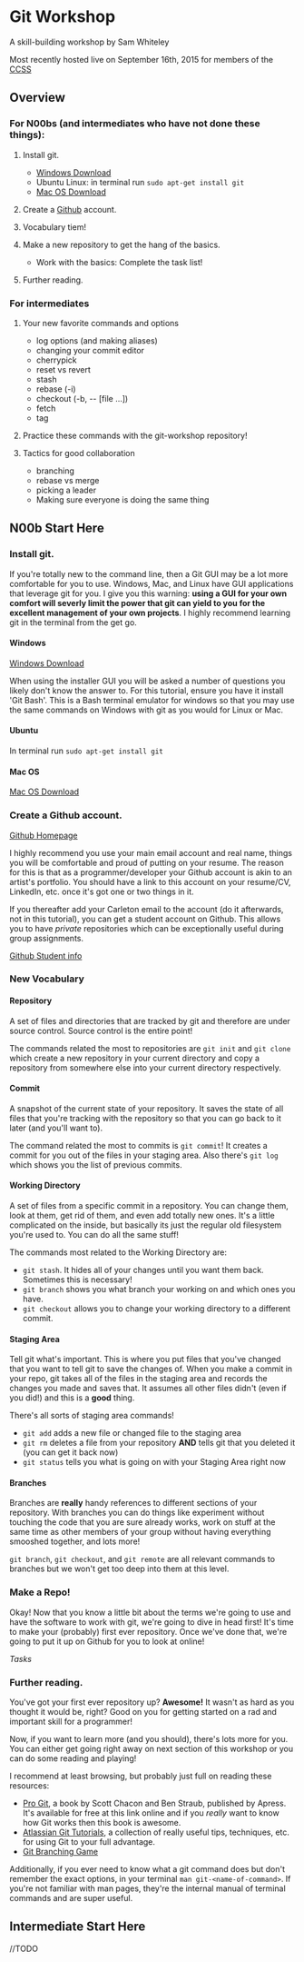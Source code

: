 # Git Workshop

A skill-building workshop by Sam Whiteley

Most recently hosted live on September 16th, 2015 for members of the
[CCSS](http://ccss.carleton.ca)

## Overview

### For N00bs (and intermediates who have not done these things):

1. Install git.
    - [Windows Download](https://git-scm.com/download/win)
    - Ubuntu Linux: in terminal run `sudo apt-get install git`
    - [Mac OS Download](https://git-scm.com/download/mac)

2. Create a [Github](https://github.com) account.

3. Vocabulary tiem!

4. Make a new repository to get the hang of the basics.
    - Work with the basics: Complete the task list!

5. Further reading.

### For intermediates

1. Your new favorite commands and options
    - log options (and making aliases)
    - changing your commit editor
    - cherrypick
    - reset vs revert
    - stash
    - rebase (-i)
    - checkout (-b, -- [file ...])
    - fetch
    - tag

2. Practice these commands with the git-workshop repository!

3. Tactics for good collaboration
    - branching
    - rebase vs merge
    - picking a leader
    - Making sure everyone is doing the same thing

## N00b Start Here

### Install git.

If you're totally new to the command line, then a Git GUI may be a lot more
comfortable for you to use. Windows, Mac, and Linux have GUI applications that
leverage git for you. I give you this warning: **using a GUI for your own
comfort will severly limit the power that git can yield to you for the
excellent management of your own projects**. I highly recommend learning git in
the terminal from the get go.

#### Windows

[Windows Download](https://git-scm.com/download/win)

When using the installer GUI you will be asked a number of questions you likely
don't know the answer to. For this tutorial, ensure you have it install 'Git
Bash'. This is a Bash terminal emulator for windows so that you may use the
same commands on Windows with git as you would for Linux or Mac.

#### Ubuntu

In terminal run `sudo apt-get install git`

#### Mac OS

[Mac OS Download](https://git-scm.com/download/mac)

### Create a Github account.

[Github Homepage](https://github.com)

I highly recommend you use your main email account and real name, things you
will be comfortable and proud of putting on your resume. The reason for this is
that as a programmer/developer your Github account is akin to an artist's
portfolio. You should have a link to this account on your resume/CV, LinkedIn,
etc. once it's got one or two things in it.

If you thereafter add your Carleton email to the account (do it afterwards, not
in this tutorial), you can get a student account on Github. This allows you to
have *private* repositories which can be exceptionally useful during group
assignments.

[Github Student info](https://education.github.com/pack)

### New Vocabulary

#### Repository

A set of files and directories that are tracked by git and therefore are under
source control. Source control is the entire point!

The commands related the most to repositories are `git init` and `git clone`
which create a new repository in your current directory and copy a repository
from somewhere else into your current directory respectively.

#### Commit

A snapshot of the current state of your repository. It saves the state of all
files that you're tracking with the repository so that you can go back to it
later (and you'll want to).

The command related the most to commits is `git commit`! It creates a commit
for you out of the files in your staging area. Also there's `git log` which
shows you the list of previous commits.

#### Working Directory

A set of files from a specific commit in a repository. You can change them,
look at them, get rid of them, and even add totally new ones. It's a little
complicated on the inside, but basically its just the regular old filesystem
you're used to. You can do all the same stuff!

The commands most related to the Working Directory are:

- `git stash`. It hides all of your changes until you want them back. Sometimes
  this is necessary!
- `git branch` shows you what branch your working on and which ones you have.
- `git checkout` allows you to change your working directory to a different
  commit.

#### Staging Area

Tell git what's important. This is where you put files that you've changed that
you want to tell git to save the changes of. When you make a commit in your
repo, git takes all of the files in the staging area and records the changes
you made and saves that. It assumes all other files didn't (even if you did!)
and this is a **good** thing.

There's all sorts of staging area commands!

- `git add` adds a new file or changed file to the staging area
- `git rm` deletes a file from your repository **AND** tells git that you
  deleted it (you can get it back now)
- `git status` tells you what is going on with your Staging Area right now

#### Branches

Branches are **really** handy references to different sections of your
repository. With branches you can do things like experiment without touching
the code that you are sure already works, work on stuff at the same time as
other members of your group without having everything smooshed together, and
lots more!

`git branch`, `git checkout`, and `git remote` are all relevant commands to
branches but we won't get too deep into them at this level.

### Make a Repo!

Okay! Now that you know a little bit about the terms we're going to use and
have the software to work with git, we're going to dive in head first! It's
time to make your (probably) first ever repository. Once we've done that, we're
going to put it up on Github for you to look at online!

*Tasks*

### Further reading.

You've got your first ever repository up? **Awesome!** It wasn't as hard as you
thought it would be, right? Good on you for getting started on a rad and
important skill for a programmer!

Now, if you want to learn more (and you should), there's lots more for you. You
can either get going right away on next section of this workshop or you can do
some reading and playing!

I recommend at least browsing, but probably just full on reading these
resources:

- [Pro Git](https://git-scm.com/book/en/v2), a book by Scott Chacon and Ben
  Straub, published by Apress. It's available for free at this link online and
  if you *really* want to know how Git works then this book is awesome.
- [Atlassian Git Tutorials](https://www.atlassian.com/git/), a collection of
  really useful tips, techniques, etc. for using Git to your full advantage.
- [Git Branching Game](http://pcottle.github.io/learnGitBranching/)

Additionally, if you ever need to know what a git command does but don't
remember the exact options, in your terminal `man git-<name-of-command>`. If
you're not familiar with man pages, they're the internal manual of terminal
commands and are super useful.

## Intermediate Start Here

//TODO
